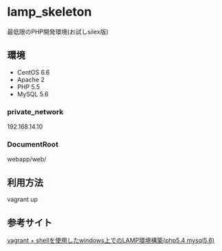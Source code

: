 # lamp_skeleton

最低限のPHP開発環境(お試しsilex版)

## 環境
* CentOS 6.6
* Apache 2
* PHP 5.5
* MySQL 5.6

### private_network
192.168.14.10

### DocumentRoot
webapp/web/

## 利用方法
vagrant up

## 参考サイト

[vagrant + shellを使用したwindows上でのLAMP環境構築(php5.4 mysql5.6)](http://qiita.com/nosu_0001/items/242d99fffb634c01810f "vagrant + shellを使用したwindows上でのLAMP環境構築(php5.4 mysql5.6)")

